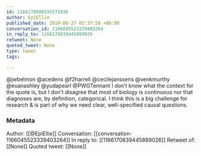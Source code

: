 ```yaml
---
id: 1166178008593575936
author: EpiEllie
published_date: 2019-08-27 02:37:58 +00:00
conversation_id: 1166045523339403264
in_reply_to: 1166170839445889026
retweet: None
quoted_tweet: None
type: tweet
tags:

---
```


@jwbelmon @acedens @f2harrell @cecilejanssens @venkmurthy @euanashley @yudapearl @PWGTennant I don’t know what the context for the quote is, but I don’t disagree that most of biology is continuous nor that diagnoses are, by definition, categorical. I think this is a big challenge for research &amp; is part of why we need clear, well-specified causal questions.

### Metadata

Author: [[@EpiEllie]]
Conversation: [[conversation-1166045523339403264]]
In reply to: [[1166170839445889026]]
Retweet of: [[None]]
Quoted tweet: [[None]]
